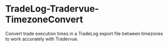 # TradeLog-Tradervue-TimezoneConvert
Convert trade execution times in a TradeLog export file between timezones to work accurately with Tradervue.
